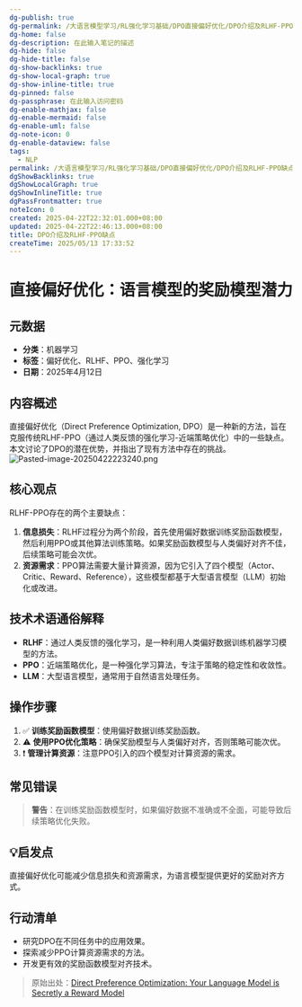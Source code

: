 ```yaml
---
dg-publish: true
dg-permalink: /大语言模型学习/RL强化学习基础/DPO直接偏好优化/DPO介绍及RLHF-PPO缺点
dg-home: false
dg-description: 在此输入笔记的描述
dg-hide: false
dg-hide-title: false
dg-show-backlinks: true
dg-show-local-graph: true
dg-show-inline-title: true
dg-pinned: false
dg-passphrase: 在此输入访问密码
dg-enable-mathjax: false
dg-enable-mermaid: false
dg-enable-uml: false
dg-note-icon: 0
dg-enable-dataview: false
tags:
  - NLP
permalink: /大语言模型学习/RL强化学习基础/DPO直接偏好优化/DPO介绍及RLHF-PPO缺点/
dgShowBacklinks: true
dgShowLocalGraph: true
dgShowInlineTitle: true
dgPassFrontmatter: true
noteIcon: 0
created: 2025-04-22T22:32:01.000+08:00
updated: 2025-04-22T22:46:13.000+08:00
title: DPO介绍及RLHF-PPO缺点
createTime: 2025/05/13 17:33:52
---
```




# 直接偏好优化：语言模型的奖励模型潜力

## 元数据
- **分类**：机器学习
- **标签**：偏好优化、RLHF、PPO、强化学习
- **日期**：2025年4月12日


## 内容概述
直接偏好优化（Direct Preference Optimization, DPO）是一种新的方法，旨在克服传统RLHF-PPO（通过人类反馈的强化学习-近端策略优化）中的一些缺点。本文讨论了DPO的潜在优势，并指出了现有方法中存在的挑战。
![Pasted-image-20250422223240.png](../../.vuepress/public/img/user/%E9%99%84%E4%BB%B6/Pasted%20image%2020250422223240.png)


## 核心观点
RLHF-PPO存在的两个主要缺点：
1. **信息损失**：RLHF过程分为两个阶段，首先使用偏好数据训练奖励函数模型，然后利用PPO或其他算法训练策略。如果奖励函数模型与人类偏好对齐不佳，后续策略可能会次优。
2. **资源需求**：PPO算法需要大量计算资源，因为它引入了四个模型（Actor、Critic、Reward、Reference），这些模型都基于大型语言模型（LLM）初始化或改进。


## 技术术语通俗解释
- **RLHF**：通过人类反馈的强化学习，是一种利用人类偏好数据训练机器学习模型的方法。
- **PPO**：近端策略优化，是一种强化学习算法，专注于策略的稳定性和收敛性。
- **LLM**：大型语言模型，通常用于自然语言处理任务。


## 操作步骤
1. ✅ **训练奖励函数模型**：使用偏好数据训练奖励函数。
2. ⚠ **使用PPO优化策略**：确保奖励模型与人类偏好对齐，否则策略可能次优。
3. ❗ **管理计算资源**：注意PPO引入的四个模型对计算资源的需求。


## 常见错误
> **警告**：在训练奖励函数模型时，如果偏好数据不准确或不全面，可能导致后续策略优化失败。


## 💡启发点
直接偏好优化可能减少信息损失和资源需求，为语言模型提供更好的奖励对齐方式。


## 行动清单
- 研究DPO在不同任务中的应用效果。
- 探索减少PPO计算资源需求的方法。
- 开发更有效的奖励函数模型对齐技术。

> 原始出处：[Direct Preference Optimization: Your Language Model is Secretly a Reward Model](https://arxiv.org/pdf/2305.18290)
